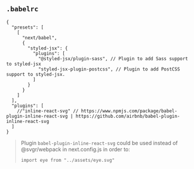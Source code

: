 ## `.babelrc`

```
{
  "presets": [
    [
      "next/babel",
      {
        "styled-jsx": {
          "plugins": [
            "@styled-jsx/plugin-sass", // Plugin to add Sass support to styled-jsx 
            "styled-jsx-plugin-postcss", // Plugin to add PostCSS support to styled-jsx.
          ]
        }
      }
    ]
  ],
  "plugins": [
    //"inline-react-svg" // https://www.npmjs.com/package/babel-plugin-inline-react-svg | https://github.com/airbnb/babel-plugin-inline-react-svg
  ]
}
```

> Plugin `babel-plugin-inline-react-svg` could be used instead of @svgr/webpack in next.config.js in order to:
> ```
> import eye from "../assets/eye.svg"
> ```